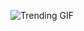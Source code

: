 
<!-- GIF_SECTION -->
![Trending GIF](https://media4.giphy.com/media/v1.Y2lkPThiYjIxNzcybGwwemhyaHBndzBiMHY4NHQ1emNoMW1uYnNnc3YxOWR2aW1sem01ayZlcD12MV9naWZzX3NlYXJjaCZjdD1n/CuuSHzuc0O166MRfjt/giphy.gif)
<!-- END_GIF_SECTION -->

